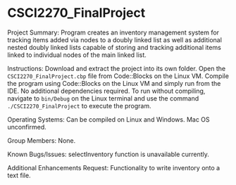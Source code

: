 # CSCI2270_FinalProject

Project Summary: Program creates an inventory management system for tracking items added via nodes to a doubly linked list as well as additional nested doubly linked lists capable of storing and tracking additional items linked to individual nodes of the main linked list.

Instructions: Download and extract the project into its own folder. Open the `CSCI2270_FinalProject.cbp` file from Code::Blocks on the Linux VM. Compile the program using Code::Blocks on the Linux VM and simply run from the IDE. No additional dependencies required. To run without compiling, navigate to `bin/Debug` on the Linux terminal and use the command `./CSCI2270_FinalProject` to execute the program.

Operating Systems: Can be compiled on Linux and Windows. Mac OS unconfirmed.

Group Members: None.

Known Bugs/Issues: selectInventory function is unavailable currently.

Additional Enhancements Request: Functionality to write inventory onto a text file.
